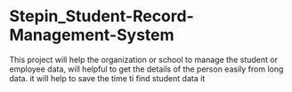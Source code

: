 # Stepin_Student-Record-Management-System
This project will help the organization or school to manage the student or employee data, will helpful to get the details of the person easily from long data.
it will help to save the time ti find student data
it